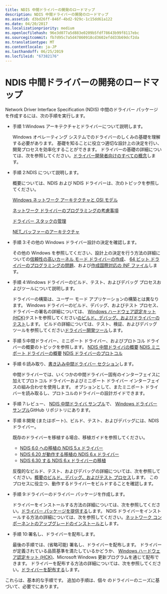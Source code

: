 ```yaml
---
title: NDIS 中間ドライバーの開発のロードマップ
description: NDIS 中間ドライバーの開発のロードマップ
ms.assetid: d3bd26ff-846f-4bd2-929c-1c15dd61a122
ms.date: 04/20/2017
ms.localizationpriority: medium
ms.openlocfilehash: 96e3d077a5d883e0209b5fdf78643b99f8117ebc
ms.sourcegitcommit: fb7d95c7a5d47860918cd3602efdd33b69dcf2da
ms.translationtype: MT
ms.contentlocale: ja-JP
ms.lasthandoff: 06/25/2019
ms.locfileid: "67382176"
---
```

# <a name="roadmap-for-developing-ndis-intermediate-drivers"></a>NDIS 中間ドライバーの開発のロードマップ


Network Driver Interface Specification (NDIS) 中間のドライバー パッケージを作成するには、次の手順を実行します。

-   手順 1:Windows アーキテクチャとドライバーについて説明します。

    Windows オペレーティング システムでのドライバーのしくみの基礎を理解する必要があります。 基礎を知ることに役立つ適切な設計上の決定を行い、開発プロセスを効率化することができます。 ドライバーの基礎の詳細については、次を参照してください。[ドライバー開発者向けのすべての概念](https://docs.microsoft.com/windows-hardware/drivers/gettingstarted/concepts-and-knowledge-for-all-driver-developers)します。

-   手順 2:NDIS について説明します。

    概要については、NDIS および NDIS ドライバーは、次のトピックを参照してください。

    [Windows ネットワーク アーキテクチャと OSI モデル](windows-network-architecture-and-the-osi-model.md)

    [ネットワーク ドライバーのプログラミングの考慮事項](network-driver-programming-considerations.md)

    [ドライバー スタックの管理](driver-stack-management.md)

    [NET\_バッファーのアーキテクチャ](net-buffer-architecture.md)

-   手順 3:その他の Windows ドライバー設計の決定を確認します。

    その他の Windows を参照してください、設計上の決定を行う方法の詳細についての[信頼性の高いカーネル モード ドライバーの作成](https://docs.microsoft.com/windows-hardware/drivers/kernel/creating-reliable-kernel-mode-drivers)、 [64 ビット ドライバーのプログラミングの問題](https://docs.microsoft.com/windows-hardware/drivers/kernel/programming-issues-for-64-bit-drivers)、および[作成国際対応の INF ファイル](https://docs.microsoft.com/windows-hardware/drivers/install/creating-international-inf-files)します。

-   手順 4:Windows ドライバーのビルド、テスト、およびデバッグ プロセスおよびツールについて説明します。

    ドライバーの構築は、ユーザー モード アプリケーションの構築とは異なります。 Windows ドライバーのビルド、デバッグ、およびテスト プロセス、ドライバーの署名の詳細については、 [Windows ハードウェア認定キット (HCK)](https://go.microsoft.com/fwlink/p/?LinkId=733613)テストを参照してください[のビルド、デバッグ、およびドライバーのテスト](https://docs.microsoft.com/windows-hardware/drivers)します。 ビルドの詳細については、テスト、検証、およびデバッグ ツールを参照してください[ドライバー開発ツール](https://docs.microsoft.com/windows-hardware/drivers/devtest/index)します。

-   手順 5:中間ドライバー、ミニポート ドライバー、およびプロトコル ドライバーの概要のトピックを参照します。
    [NDIS 中間ドライバの概要](introduction-to-ndis-intermediate-drivers.md)
    [NDIS ミニポート ドライバーの概要](introduction-to-ndis-miniport-drivers.md)
    [NDIS ドライバーのプロトコル](ndis-protocol-drivers.md)
-   手順 6:読み取り、[書き込み中間ドライバー セクション](writing-ndis-intermediate-drivers.md)します。

    中間ドライバーでは、いくつかの中間ドライバー固有のインターフェイスに加えてプロトコル ドライバーおよびミニポート ドライバー インターフェイスの組み合わせを使用します。 オプションとして、またミニポート ドライバーを読み取るし、プロトコルのドライバーの設計ガイドできます。

-   手順 7:レビュー、 [NDIS 中間ドライバ サンプル](https://go.microsoft.com/fwlink/p/?LinkId=617916)で、 [Windows ドライバー サンプル](https://go.microsoft.com/fwlink/p/?LinkId=616507)GitHub リポジトリにあります。

-   手順 8:開発 (またはポート)、ビルド、テスト、およびデバッグには、NDIS ドライバー。

    既存のドライバーを移植する場合、移植ガイドを参照してください。

    -   [NDIS 6.0 への移植の NDIS 5.x ドライバー](https://docs.microsoft.com/previous-versions/windows/hardware/network/porting-ndis-5-x-drivers-to-ndis-6-0)
    -   [NDIS 6.20 が動作する移植の NDIS 6.x ドライバー](porting-ndis-6-x-drivers-to-ndis-6-20.md)
    -   [NDIS 6.30 する NDIS 6.x ドライバーの移植](porting-ndis-6-x-drivers-to-ndis-6-30.md)

    反復的なビルド、テスト、およびデバッグの詳細については、次を参照してください。[概要のビルド、デバッグ、およびテスト プロセス](https://docs.microsoft.com/windows-hardware/drivers)します。 このプロセスに役立つ、動作するドライバーをビルドすることを確認します。

-   手順 9:ドライバーのドライバー パッケージを作成します。

    ドライバーをインストールする方法の詳細については、次を参照してください。[ドライバー パッケージを提供する](https://docs.microsoft.com/windows-hardware/drivers)します。 NDIS ドライバーをインストールする方法の詳細については、次を参照してください。[ネットワーク コンポーネントのアップグレードのインストールと](installing-and-upgrading-network-components.md)します。

-   手順 10:署名し、ドライバーを配布します。

    最後の手順では、(省略可能) 署名し、ドライバーを配布します。 ドライバーが定義されている品質基準を満たしているかどうか、 [Windows ハードウェア認定キット (HCK)](https://go.microsoft.com/fwlink/p/?LinkId=733613)、Microsoft Windows 更新プログラムを通じて配布できます。 ドライバーを配布する方法の詳細については、次を参照してください。[ドライバーを配布する](https://docs.microsoft.com/windows-hardware/drivers)します。

これらは、基本的な手順です。 追加の手順は、個々 のドライバーのニーズに基づいて、必要でにあります。

 

 





